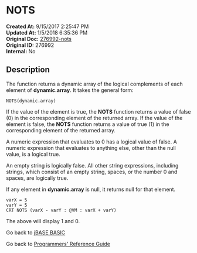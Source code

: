 # NOTS

**Created At:** 9/15/2017 2:25:47 PM  
**Updated At:** 1/5/2018 6:35:36 PM  
**Original Doc:** [276992-nots](https://docs.jbase.com/36868-jbase-basic/276992-nots)  
**Original ID:** 276992  
**Internal:** No  

## Description

The function returns a dynamic array of the logical complements of each element of **dynamic.array**. It takes the general form:

```
NOTS(dynamic.array)
```

If the value of the element is true, the **NOTS** function returns a value of false (0) in the corresponding element of the returned array. If the value of the element is false, the **NOTS** function returns a value of true (1) in the corresponding element of the returned array.

A numeric expression that evaluates to 0 has a logical value of false. A numeric expression that evaluates to anything else, other than the null value, is a logical true.

An empty string is logically false. All other string expressions, including strings, which consist of an empty string, spaces, or the number 0 and spaces, are logically true.

If any element in **dynamic.array** is null, it returns null for that element.

```
varX = 5
varY = 5
CRT NOTS (varX - varY : @VM : varX + varY)
```

The above will display 1 and 0.

Go back to [jBASE BASIC](./../README.md)

Go back to [Programmers' Reference Guide](./../../reference-guides/jbc/README.md)

  
<PageFooter />
